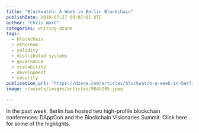 ```yaml
---
title: "Blockwatch- A Week in Berlin Blockchain"
publishDate: 2018-07-27 09:07:01 UTC
author: "Chris Ward"
categories: writing dzone
tags:
  - blockchain
  - ethereum
  - solidity
  - distributed systems
  - governance
  - scalability
  - development
  - security
publication_url: "https://dzone.com/articles/blockwatch-a-week-in-berlin-blockchain"
image: ~/assets/images/articles/9845295.jpeg

---
```

In the past week, Berlin has hosted two high-profile blockchain conferences: DAppCon and the Blockchain Visionaries Summit. Click here for some of the highlights.

